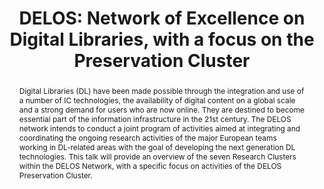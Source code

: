 ---
abstract: 'Digital Libraries (DL) have been made possible through the integration
  and use of a number of IC technologies, the availability of digital content on a
  global scale and a strong demand for users who are now online. They are destined
  to become essential part of the information infrastructure in the 21st century.
  The DELOS network intends to conduct a joint program of activities aimed at integrating
  and coordinating the ongoing research activities of the major European teams working
  in DL-related areas with the goal of developing the next generation DL technologies.

  This talk will provide an overview of the seven Research Clusters within the DELOS
  Network, with a specific focus on activities of the DELOS Preservation Cluster.'
creators:
- Rauber, Andreas
date: null
document_url: https://services.phaidra.univie.ac.at/api/object/o:295011/download
grand_parent: iPRES
institutions: []
keywords:
- beijing
landing_page_url: https://phaidra.univie.ac.at/o:295011
language: eng
layout: publication
license: CC BY-SA 3.0 AT
notes_url: null
parent: iPRES 2004
publication_type: presentation
size: 62524
slides_url: null
source_name: iPRES
stream_url: null
title: 'DELOS: Network of Excellence on Digital Libraries, with a focus on the Preservation
  Cluster'
year: 2004
---